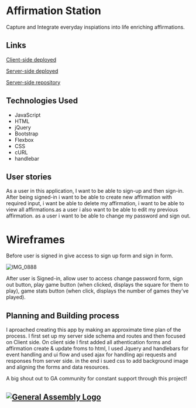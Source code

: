 
# Affirmation Station
Capture and Integrate everyday inspiations into life enriching affirmations. 

## Links
[Client-side deployed](https://neuroplastic1.github.io/affirmationStationClient/)

[Server-side deployed](https://salty-anchorage-82122.herokuapp.com/)

[Server-side repository](https://github.com/Neuroplastic1/affirmationStationServer)

## Technologies Used
- JavaScript 
- HTML
- jQuery
- Bootstrap 
- Flexbox 
- CSS 
- cURL
- handlebar

## User stories
As a user in this application, I want to be able to sign-up and then sign-in. After being signed-in i want to be able to create new affirmation with required input, i want be able to delete my affirmation, i want to be able to view all affirmations.as a user i also want to be able to edit my previous affirmation. as a user i want to be able to change my password and sign out.
# Wireframes
Before user is signed in give access to sign up form and sign in form.


![IMG_0888](https://user-images.githubusercontent.com/64027495/87384328-70a01a00-c569-11ea-851d-66b111038a18.JPG)


After user is Signed-in, allow user to access change password form, sign out button, play game button (when clicked, displays the square for them to play), game stats button (when click, displays the number of games they’ve played).
## Planning and Building process 

I aproached creating this app by making an approximate time plan of the process. I first set up my server side schema and routes and then focused on Client side. On client side I first added all athentication forms and affirmation create & update froms to html, I used Jquery and handlebars for event handling and ui flow and used ajax for handling api requests and responses from server side. in the end i sued css to add background image and aligning the forms and data resources.


A big shout out to GA community for constant support through this project!

## [![General Assembly Logo](https://camo.githubusercontent.com/1a91b05b8f4d44b5bbfb83abac2b0996d8e26c92/687474703a2f2f692e696d6775722e636f6d2f6b6538555354712e706e67)](https://generalassemb.ly/education/web-development-immersive)

